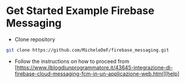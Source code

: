 # Get Started Example Firebase Messaging

- Clone repository

```sh
git clone https://github.com/MicheleDeF/firebase_messaging.git
```

- Follow the instructions on how to proceed from 
  [https://www.ilblogdiunprogrammatore.it/43645-integrazione-di-firebase-cloud-messaging-fcm-in-un-applicazione-web.html][help]


 [help]: <https://www.ilblogdiunprogrammatore.it/43645-integrazione-di-firebase-cloud-messaging-fcm-in-un-applicazione-web.html>

